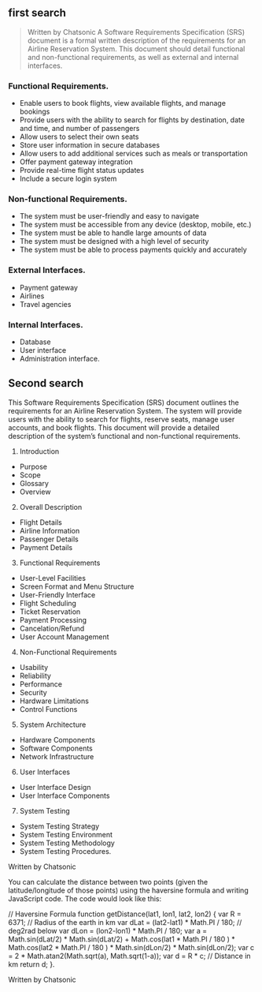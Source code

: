 ## first search
> Written by Chatsonic
A Software Requirements Specification (SRS) document is a formal written description of the requirements for an Airline Reservation System. This document should detail functional and non-functional requirements, as well as external and internal interfaces.

### Functional Requirements.

- Enable users to book flights, view available flights, and manage bookings
- Provide users with the ability to search for flights by destination, date and time, and number of passengers
- Allow users to select their own seats
- Store user information in secure databases
- Allow users to add additional services such as meals or transportation
- Offer payment gateway integration
- Provide real-time flight status updates
- Include a secure login system

### Non-functional Requirements.
- The system must be user-friendly and easy to navigate
- The system must be accessible from any device (desktop, mobile, etc.)
- The system must be able to handle large amounts of data
- The system must be designed with a high level of security
- The system must be able to process payments quickly and accurately

### External Interfaces.

- Payment gateway
- Airlines
- Travel agencies

### Internal Interfaces.

- Database
- User interface
- Administration interface.

## Second search
This Software Requirements Specification (SRS) document outlines the requirements for an Airline Reservation System. The system will provide users with the ability to search for flights, reserve seats, manage user accounts, and book flights. This document will provide a detailed description of the system’s functional and non-functional requirements.

1. Introduction
- Purpose
- Scope
- Glossary
- Overview

2. Overall Description
- Flight Details
- Airline Information
- Passenger Details
- Payment Details

3. Functional Requirements
- User-Level Facilities
- Screen Format and Menu Structure
- User-Friendly Interface
- Flight Scheduling
- Ticket Reservation
- Payment Processing
- Cancelation/Refund
- User Account Management

4. Non-Functional Requirements
- Usability
- Reliability
- Performance
- Security
- Hardware Limitations
- Control Functions

5. System Architecture
- Hardware Components
- Software Components
- Network Infrastructure

6. User Interfaces
- User Interface Design
- User Interface Components

7. System Testing
- System Testing Strategy
- System Testing Environment
- System Testing Methodology
- System Testing Procedures.

Written by Chatsonic

You can calculate the distance between two points (given the latitude/longitude of those points) using the haversine formula and writing JavaScript code. The code would look like this: 

// Haversine Formula
function getDistance(lat1, lon1, lat2, lon2) {
	var R = 6371; // Radius of the earth in km
	var dLat = (lat2-lat1) * Math.PI / 180;  // deg2rad below
	var dLon = (lon2-lon1) * Math.PI / 180; 
	var a = 
		Math.sin(dLat/2) * Math.sin(dLat/2) +
		Math.cos(lat1 * Math.PI / 180 ) * Math.cos(lat2 * Math.PI / 180 ) * 
		Math.sin(dLon/2) * Math.sin(dLon/2); 
	var c = 2 * Math.atan2(Math.sqrt(a), Math.sqrt(1-a)); 
	var d = R * c; // Distance in km
	return d;
}.

Written by Chatsonic